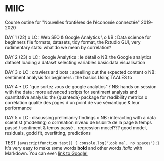 # MIIC

Course outine for "Nouvelles frontières de l’économie connectée" 2019-2020





DAY 1 (22) 
o	LC : Web SEO & Google Analytics \\
o	NB : Data science for beginners
file formats, datasets, tidy format, the Rstudio GUI, very rudimentary stats: what do we mean by correlation?


DAY 2 (23)
o	LC : Google Analytics : le détail
o	NB: the Google analytics dataset
loading a dataset
selecting variables
basic data visualisation


DAY 3
o	LC : crawlers and bots : speelling out the expected content
o	NB: sentiment analysis for beginners : the basics 
Using TAALES to 


DAY 4
•	LC "que sortez vous de google analytics" ?
	NB: hands on session with the data : more advanced scripts for sentiment analysis and quantitative analysis: the {quanteda} package for readibility metrics
o	corrélation qualité des pages d'un point de vue sémantique & leur performance


DAY 5 
o	LC : discussing prelimianry findings
o NB  : interacting with a data scientist (modelling)
o corrélation niveau de lisibilité de la page & temps passé / sentiment & temps passé ..
regression model??? 
good model, residuals, godd fit, overfitting, predictions



TEST
```javascriptfunction test() { console.log("look ma`, no spaces");}``` 
It's very easy to make some words **bold** and other words *italic* with Markdown. You can even [link to Google!](http://google.com)

 

